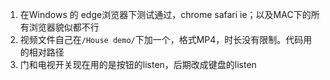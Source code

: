 1. 在Windows 的 edge浏览器下测试通过，chrome safari ie；以及MAC下的所有浏览器貌似都不行
2. 视频文件自己在`/House demo/`下加一个，格式MP4，时长没有限制。代码用的相对路径
3. 门和电视开关现在用的是按钮的listen，后期改成键盘的listen

